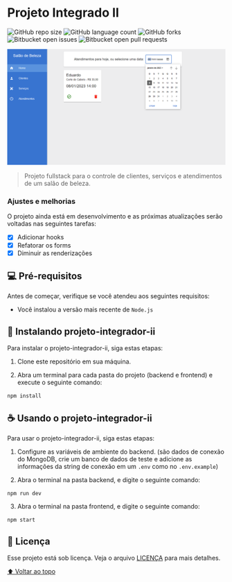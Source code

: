 # Projeto Integrado II

![GitHub repo size](https://img.shields.io/github/repo-size/iuricode/README-template?style=for-the-badge)
![GitHub language count](https://img.shields.io/github/languages/count/iuricode/README-template?style=for-the-badge)
![GitHub forks](https://img.shields.io/github/forks/iuricode/README-template?style=for-the-badge)
![Bitbucket open issues](https://img.shields.io/bitbucket/issues/iuricode/README-template?style=for-the-badge)
![Bitbucket open pull requests](https://img.shields.io/bitbucket/pr-raw/iuricode/README-template?style=for-the-badge)

<img src="./exemplo.png" alt="exemplo imagem">

> Projeto fullstack para o controle de clientes, serviços e atendimentos de um salão de beleza.

### Ajustes e melhorias

O projeto ainda está em desenvolvimento e as próximas atualizações serão voltadas nas seguintes tarefas:

- [x] Adicionar hooks
- [x] Refatorar os forms
- [x] Diminuir as renderizações

## 💻 Pré-requisitos

Antes de começar, verifique se você atendeu aos seguintes requisitos:

- Você instalou a versão mais recente de `Node.js`

## 🚀 Instalando projeto-integrador-ii

Para instalar o projeto-integrador-ii, siga estas etapas:

1. Clone este repositório em sua máquina.

2. Abra um terminal para cada pasta do projeto (backend e frontend) e execute o seguinte comando:

```
npm install
```

## ☕ Usando o projeto-integrador-ii

Para usar o projeto-integrador-ii, siga estas etapas:

1. Configure as variáveis de ambiente do backend. (são dados de conexão do MongoDB, crie um banco de dados de teste e adicione as informações da string de conexão em um `.env` como no `.env.example`)

2. Abra o terminal na pasta backend, e digite o seguinte comando:

```
npm run dev
```

3. Abra o terminal na pasta frontend, e digite o seguinte comando:

```
npm start
```

## 📝 Licença

Esse projeto está sob licença. Veja o arquivo [LICENÇA](LICENSE.md) para mais detalhes.

[⬆ Voltar ao topo](#nome-do-projeto)<br>
